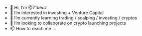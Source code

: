 - 👋 Hi, I’m @71beuz
- 👀 I’m interested in investing + Venture Capital
- 🌱 I’m currently learning trading / scalping / investing / cryptos
- 💞️ I’m looking to collaborate on crypto launching projects
- 📫 How to reach me ...

<!---
71beuz/71beuz is a ✨ special ✨ repository because its `README.md` (this file) appears on your GitHub profile.
You can click the Preview link to take a look at your changes.
--->

